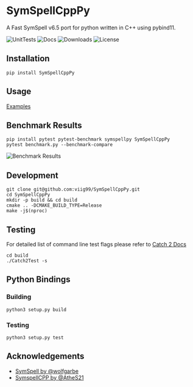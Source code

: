 # SymSpellCppPy
A Fast SymSpell v6.5 port for python written in C++ using pybind11.

![UnitTests](https://github.com/viig99/SymSpellCppPy/workflows/UnitTests/badge.svg)
![Docs](https://img.shields.io/readthedocs/symspellcpppy)
![Downloads](https://img.shields.io/pypi/dm/SymSpellCppPy)
![License](https://img.shields.io/github/license/viig99/SymSpellCppPy)

## Installation
```shell script
pip install SymSpellCppPy
```

## Usage
[Examples](https://symspellcpppy.readthedocs.io/en/latest/Examples.html)

## Benchmark Results
```shell script
pip install pytest pytest-benchmark symspellpy SymSpellCppPy
pytest benchmark.py --benchmark-compare
```
![Benchmark Results](https://github.com/viig99/SymSpellCppPy/blob/master/resources/benchmark.png?raw=true)

## Development
```shell script
git clone git@github.com:viig99/SymSpellCppPy.git
cd SymSpellCppPy
mkdir -p build && cd build
cmake .. -DCMAKE_BUILD_TYPE=Release
make -j$(nproc)
```

## Testing
For detailed list of command line test flags please refer to [Catch 2 Docs](https://github.com/catchorg/Catch2/blob/master/docs/command-line.md#top)
```shell script
cd build
./Catch2Test -s
```

## Python Bindings

### Building
```shell script
python3 setup.py build
```

### Testing
```shell script
python3 setup.py test
```

## Acknowledgements
* [SymSpell by @wolfgarbe](https://github.com/wolfgarbe/SymSpell)
* [SymspellCPP by @AtheS21](https://github.com/AtheS21/SymspellCPP)